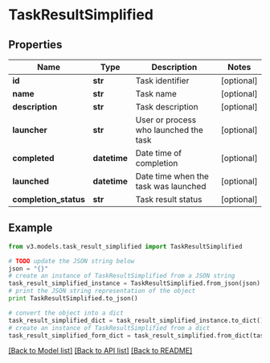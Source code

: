 # TaskResultSimplified


## Properties
Name | Type | Description | Notes
------------ | ------------- | ------------- | -------------
**id** | **str** | Task identifier | [optional] 
**name** | **str** | Task name | [optional] 
**description** | **str** | Task description | [optional] 
**launcher** | **str** | User or process who launched the task | [optional] 
**completed** | **datetime** | Date time of completion | [optional] 
**launched** | **datetime** | Date time when the task was launched | [optional] 
**completion_status** | **str** | Task result status | [optional] 

## Example

```python
from v3.models.task_result_simplified import TaskResultSimplified

# TODO update the JSON string below
json = "{}"
# create an instance of TaskResultSimplified from a JSON string
task_result_simplified_instance = TaskResultSimplified.from_json(json)
# print the JSON string representation of the object
print TaskResultSimplified.to_json()

# convert the object into a dict
task_result_simplified_dict = task_result_simplified_instance.to_dict()
# create an instance of TaskResultSimplified from a dict
task_result_simplified_form_dict = task_result_simplified.from_dict(task_result_simplified_dict)
```
[[Back to Model list]](../README.md#documentation-for-models) [[Back to API list]](../README.md#documentation-for-api-endpoints) [[Back to README]](../README.md)


